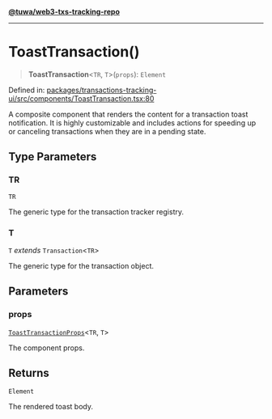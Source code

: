 [**@tuwa/web3-txs-tracking-repo**](../../../README.md)

***

# ToastTransaction()

> **ToastTransaction**\<`TR`, `T`\>(`props`): `Element`

Defined in: [packages/transactions-tracking-ui/src/components/ToastTransaction.tsx:80](https://github.com/TuwaIO/web3-transactions-tracking/blob/b15830caeb9f515b3d96db7ae5c355861a7c93a1/packages/transactions-tracking-ui/src/components/ToastTransaction.tsx#L80)

A composite component that renders the content for a transaction toast notification.
It is highly customizable and includes actions for speeding up or canceling transactions
when they are in a pending state.

## Type Parameters

### TR

`TR`

The generic type for the transaction tracker registry.

### T

`T` *extends* `Transaction`\<`TR`\>

The generic type for the transaction object.

## Parameters

### props

[`ToastTransactionProps`](../type-aliases/ToastTransactionProps.md)\<`TR`, `T`\>

The component props.

## Returns

`Element`

The rendered toast body.
